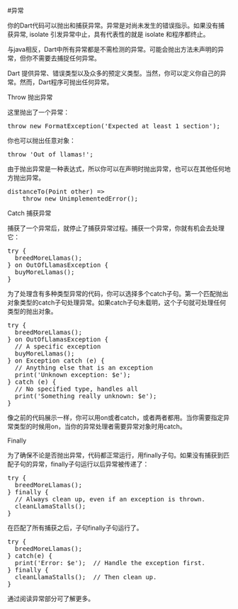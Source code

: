 #异常

你的Dart代码可以抛出和捕获异常。异常是对尚未发生的错误指示。如果没有捕获异常, isolate 引发异常中止，具有代表性的就是 isolate 和程序都终止。

与java相反，Dart中所有异常都是不需检测的异常。可能会抛出方法未声明的异常，但你不需要去捕捉任何异常。

Dart 提供异常、错误类型以及众多的预定义类型。当然，你可以定义你自己的异常。然而，Dart程序可抛出任何异常。

Throw 抛出异常

这里抛出了一个异常：

<pre>
throw new FormatException('Expected at least 1 section');
</pre>
你也可以抛出任意对象：

<pre>
throw 'Out of llamas!';
</pre>
由于抛出异常是一种表达式，所以你可以在声明时抛出异常，也可以在其他任何地方抛出异常。

<pre>
distanceTo(Point other) =>
    throw new UnimplementedError();
</pre>
Catch 捕获异常

捕获了一个异常后，就停止了捕获异常过程。捕获一个异常，你就有机会去处理它：

<pre>
try {
  breedMoreLlamas();
} on OutOfLlamasException {
  buyMoreLlamas();
}
</pre>

为了处理含有多种类型异常的代码，你可以选择多个catch子句。第一个匹配抛出对象类型的catch子句处理异常。如果catch子句未载明，这个子句就可处理任何类型的抛出对象。

<pre>
try {
  breedMoreLlamas();
} on OutOfLlamasException {
  // A specific exception
  buyMoreLlamas();
} on Exception catch (e) {
  // Anything else that is an exception
  print('Unknown exception: $e');
} catch (e) {
  // No specified type, handles all
  print('Something really unknown: $e');
}
</pre>
像之前的代码展示一样，你可以用on或者catch，或者两者都用。当你需要指定异常类型的时候用on，当你的异常处理者需要异常对象时用catch。


Finally

为了确保不论是否抛出异常，代码都正常运行，用finally子句。如果没有捕获到匹配子句的异常，finally子句运行以后异常被传递了：


<pre>
try {
  breedMoreLlamas();
} finally {
  // Always clean up, even if an exception is thrown.
  cleanLlamaStalls();
}
</pre>

在匹配了所有捕获之后，子句finally子句运行了。

<pre>
try {
  breedMoreLlamas();
} catch(e) {
  print('Error: $e');  // Handle the exception first.
} finally {
  cleanLlamaStalls();  // Then clean up.
}
</pre>
通过阅读异常部分可了解更多。



